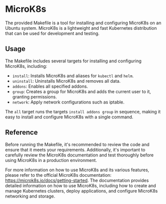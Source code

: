 # MicroK8s

The provided Makefile is a tool for installing and configuring MicroK8s on an Ubuntu system. MicroK8s is a lightweight and fast Kubernetes distribution that can be used for development and testing. 

## Usage

The Makefile includes several targets for installing and configuring MicroK8s, including:

- `install`: Installs MicroK8s and aliases for `kubectl` and `helm`.
- `uninstall`: Uninstalls MicroK8s and removes all data.
- `addons`: Enables all specified addons.
- `group`: Creates a group for MicroK8s and adds the current user to it, granting permissions.
- `network`: Apply network configurations such as iptable.

The `all` target runs the targets `install addons group` in sequence, making it easy to install and configure MicroK8s with a single command. 

## Reference

Before running the Makefile, it's recommended to review the code and ensure that it meets your requirements. Additionally, it's important to carefully review the MicroK8s documentation and test thoroughly before using MicroK8s in a production environment. 

For more information on how to use MicroK8s and its various features, please refer to the official MicroK8s documentation: https://microk8s.io/docs/getting-started. The documentation provides detailed information on how to use MicroK8s, including how to create and manage Kubernetes clusters, deploy applications, and configure MicroK8s networking and storage.